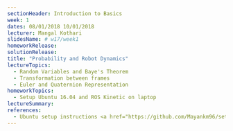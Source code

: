 ```yaml
---
sectionHeader: Introduction to Basics
week: 1
dates: 08/01/2018 10/01/2018
lecturer: Mangal Kothari
slidesName: # w17/week1
homeworkRelease:
solutionRelease:
title: "Probability and Robot Dynamics"
lectureTopics:
  - Random Variables and Baye's Theorem
  - Transformation between frames
  - Euler and Quaternion Representation
homeworkTopics:
  - Setup Ubuntu 16.04 and ROS Kinetic on laptop
lectureSummary:
references:
  - Ubuntu setup instructions <a href="https://github.com/Mayankm96/setup-ubuntu">here</a>
---
```

